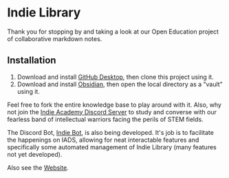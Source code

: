 # Indie Library
Thank you for stopping by and taking a look at our Open Education project of collaborative markdown notes.

## Installation
1. Download and install [GitHub Desktop](https://desktop.github.com), then clone this project using it.
2. Download and install [Obsidian](https://obsidian.md), then open the local directory as a "vault" using it.

Feel free to fork the entire knowledge base to play around with it. Also, why not join the [Indie Academy Discord Server](https://discord.gg/JTghgKmc7U) to study and converse with our fearless band of intellectual warriors facing the perils of STEM fields.

The Discord Bot, [Indie Bot](https://github.com/cxr00/IndieBot), is also being developed. It's job is to facilitate the happenings on IADS, allowing for neat interactable features and specifically some automated management of Indie Library (many features not yet developed).

Also see the [Website](https://indieacademy.co.za).
